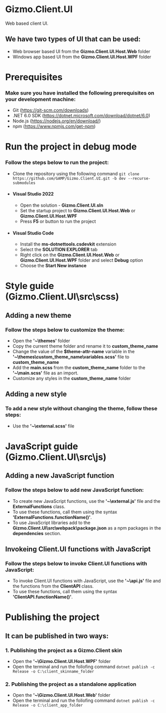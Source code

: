 # **Gizmo.Client.UI**

Web based client UI.

## We have two types of UI that can be used:

- Web browser based UI from the **Gizmo.Client.UI.Host.Web** folder
- Windows app based UI from the **Gizmo.Client.UI.Host.WPF** folder

# Prerequisites

### Make sure you have installed the following prerequisites on your development machine:

- Git (https://git-scm.com/downloads)
- .NET 6.0 SDK (https://dotnet.microsoft.com/download/dotnet/6.0)
- Node.js (https://nodejs.org/en/download/)
- npm (https://www.npmjs.com/get-npm)

# Run the project in debug mode

### Follow the steps below to run the project:

- Clone the repository using the following command `git clone https://github.com/GAMP/Gizmo.Client.UI.git -b dev --recurse-submodules`
- #### Visual Studio 2022
  - Open the solution - **Gizmo.Client.UI.sln**
  - Set the startup project to **Gizmo.Client.UI.Host.Web** or **Gizmo.Client.UI.Host.WPF**
  - Press **F5** or button to run the project
- #### Visual Studio Code
  - Install the **ms-dotnettools.csdevkit** extension
  - Select the **SOLUTION EXPLORER** tab
  - Right click on the **Gizmo.Client.UI.Host.Web** or **Gizmo.Client.UI.Host.WPF** folder and select **Debug** option
  - Choose the **Start New instance**

# Style guide (Gizmo.Client.UI\src\scss)

## Adding a new theme

### Follow the steps below to customize the theme:

- Open the **'~\themes'** folder
- Copy the current theme folder and rename it to **custom_theme_name**
- Change the value of the **$theme-attr-name** variable in the **'~\themes\custom_theme_name\variables.scss'** file to **custom_theme_name**
- Add the **main.scss** from the **custom_theme_name** folder to the **'~\main.scss'** file as an import.
- Customize any styles in the **custom_theme_name** folder

## Adding a new style

### To add a new style without changing the theme, follow these steps:

- Use the **'~\external.scss'** file

# JavaScript guide (Gizmo.Client.UI\src\js)

## Adding a new JavaScript function

### Follow the steps below to add new JavaScript function:

- To create new JavaScript functions, use the **'~\external.js'** file and the **ExternalFunctions** class.
- To use these functions, call them using the syntax **'ExternalFunctions.functionName()'**.
- To use JavaScript libraries add to the **Gizmo.Client.UI\src\webpack\package.json** as a npm packages in the **dependencies** section.

## Invokeing Client.UI functions with JavaScript

### Follow the steps below to invoke Client.UI functions with JavaScript:

- To invoke Client.UI functions with JavaScript, use the **'~\api.js'** file and the functions from the **ClientAPI** class.
- To use these functions, call them using the syntax **'ClientAPI.functionName()'**.

# Publishing the project

## It can be published in two ways:

### 1. Publishing the project as a Gizmo.Client skin

- Open the **'~\Gizmo.Client.UI.Host.WPF'** folder
- Open the terminal and run the follofing command `dotnet publish -c Release -o C:\client_skinname_folder`

### 2. Publishing the project as a standalone application

- Open the **'~\Gizmo.Client.UI.Host.Web'** folder
- Open the terminal and run the follofing command `dotnet publish -c Release -o C:\client_app_folder`
